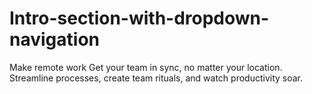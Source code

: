 # Intro-section-with-dropdown-navigation
Make remote work Get your team in sync, no matter your location. Streamline processes,    create team rituals, and watch productivity soar.
